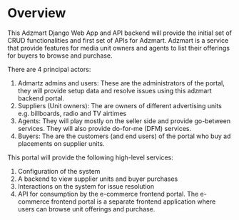 # Overview
This Adzmart Django Web App and API backend will provide the initial set of CRUD functionalities and first set of APIs for Adzmart. Adzmart is a service that provide features for media unit owners and agents to list their offerings for buyers to browse and purchase.

There are 4 principal actors:
1. Admartz admins and users: These are the administrators of the portal, they will provide setup data and resolve issues using this adzmart backend portal. 
2. Suppliers (Unit owners): The are owners of different advertising units e.g. billboards, radio and TV airtimes
3. Agents: They will play mostly on the seller side and provide go-between services. They will also provide do-for-me (DFM) services.
4. Buyers: The are the customers (and end users) of the portal who buy ad placements on supplier units.

This portal will provide the following high-level services:
1. Configuration of the system
2. A backend to view supplier units and buyer purchases
3. Interactions on the system for issue resolution
4. API for consumption by the e-commerce frontend portal. The e-commerce frontend portal is a separate frontend application where users can browse unit offerings and purchase. 

